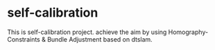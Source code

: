 # self-calibration

This is self-calibration project. achieve the aim by using Homography-Constraints & Bundle Adjustment based on dtslam.
